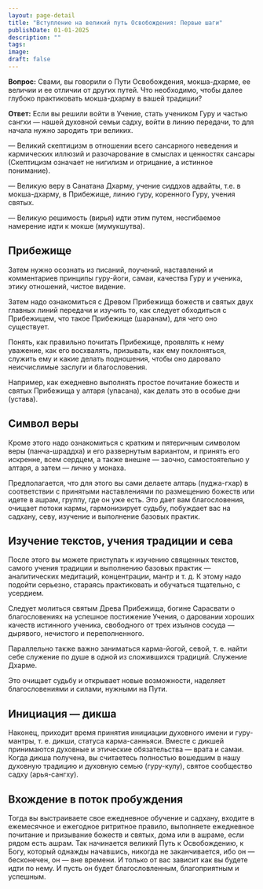 ```yaml
---
layout: page-detail
title: "Вступление на великий путь Освобождения: Первые шаги"
publishDate: 01-01-2025
description: ""
tags:
image:
draft: false
---
```


**Вопрос:** Свами, вы говорили о Пути Освобождения, мокша-дхарме, ее величии и ее отличии от других путей. Что необходимо, чтобы далее глубоко практиковать мокша-дхарму в вашей традиции?

**Ответ:** Если вы решили войти в Учение, стать учеником Гуру и частью сангхи — нашей духовной семьи садху, войти в линию передачи, то для начала нужно зародить три великих.

 — Великий скептицизм в отношении всего сансарного неведения и кармических иллюзий и разочарование в смыслах и ценностях сансары (Скептицизм означает не нигилизм и отрицание, а истинное понимание).

 — Великую веру в Санатана Дхарму, учение сиддхов адвайты, т.е. в мокша-дхарму, в Прибежище, линию гуру, коренного Гуру, учения святых.

 — Великую решимость (вирья) идти этим путем, несгибаемое намерение идти к мокше (мумукшутва).

## Прибежище
 Затем нужно осознать из писаний, поучений, наставлений и комментариев принципы гуру-йоги, самаи, качества Гуру и ученика, этику отношений, чистое видение.

 Затем надо ознакомиться с Древом Прибежища божеств и святых двух главных линий передачи и изучить то, как следует обходиться с Прибежищем, что такое Прибежище (шаранам), для чего оно существует.

 Понять, как правильно почитать Прибежище, проявлять к нему уважение, как его восхвалять, призывать, как ему поклоняться, служить ему и какие делать подношения, чтобы оно даровало неисчислимые заслуги и благословения.

 Например, как ежедневно выполнять простое почитание божеств и святых Прибежища у алтаря (упасана), как делать это в особые дни (устава).

## Символ веры
 Кроме этого надо ознакомиться с кратким и пятеричным символом веры (панча-шраддха) и его развернутым вариантом, и принять его искренне, всем сердцем, а также внешне — заочно, самостоятельно у алтаря, а затем — лично у монаха.

 Предполагается, что для этого вы сами делаете алтарь (пуджа-гхар) в соответствии с принятыми наставлениями по размещению божеств или идете в ашрам, группу, где он уже есть. Это дает вам благословения, очищает потоки кармы, гармонизирует судьбу, побуждает вас на садхану, севу, изучение и выполнение базовых практик.

## Изучение текстов, учения традиции и сева
 После этого вы можете приступать к изучению священных текстов, самого учения традиции и выполнению базовых практик — аналитических медитаций, концентрации, мантр и т. д. К этому надо подойти серьезно, стараясь практиковать и обучаться тщательно, с усердием.

 Следует молиться святым Древа Прибежища, богине Сарасвати о благословениях на успешное постижение Учения, о даровании хороших качеств истинного ученика, свободного от трех изъянов сосуда — дырявого, нечистого и переполненного.

 Параллельно также важно заниматься карма-йогой, севой, т. е. найти себе служение по душе в одной из сложившихся традиций. Служение Дхарме.

 Это очищает судьбу и открывает новые возможности, наделяет благословениями и силами, нужными на Пути.

## Инициация — дикша
 Наконец, приходит время принятия инициации духовного имени и гуру-мантры, т. е. дикши, статуса карма-санньяси. Вместе с дикшей принимаются духовные и этические обязательства — врата и самаи. Когда дикша получена, вы считаетесь полностью вошедшим в нашу духовную традицию и духовную семью (гуру-кулу), святое сообщество садху (арья-сангху).

## Вхождение в поток пробуждения
 Тогда вы выстраиваете свое ежедневное обучение и садхану, входите в ежемесячное и ежегодное ритритное правило, выполняете ежедневное почитание и призывание божеств и святых, дома или в ашраме, если рядом есть ашрам. Так начинается великий Путь к Освобождению, к Богу, который однажды начавшись, никогда не заканчивается, ибо он — бесконечен, он — вне времени. И только от вас зависит как вы будете идти по нему. И пусть он будет благословленным, благоприятным и успешным.
  
  

